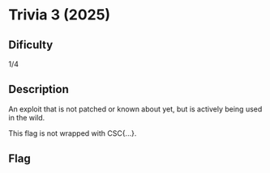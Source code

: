 # Trivia 3 (2025)

## Dificulty
1/4

## Description
An exploit that is not patched or known about yet, but is actively being used in the wild.

This flag is not wrapped with CSC{...}.

## Flag
